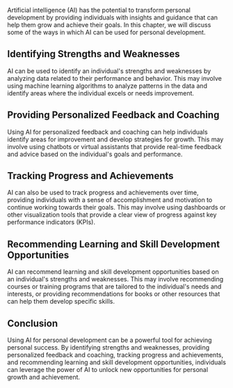 
Artificial intelligence (AI) has the potential to transform personal development by providing individuals with insights and guidance that can help them grow and achieve their goals. In this chapter, we will discuss some of the ways in which AI can be used for personal development.

Identifying Strengths and Weaknesses
------------------------------------

AI can be used to identify an individual's strengths and weaknesses by analyzing data related to their performance and behavior. This may involve using machine learning algorithms to analyze patterns in the data and identify areas where the individual excels or needs improvement.

Providing Personalized Feedback and Coaching
--------------------------------------------

Using AI for personalized feedback and coaching can help individuals identify areas for improvement and develop strategies for growth. This may involve using chatbots or virtual assistants that provide real-time feedback and advice based on the individual's goals and performance.

Tracking Progress and Achievements
----------------------------------

AI can also be used to track progress and achievements over time, providing individuals with a sense of accomplishment and motivation to continue working towards their goals. This may involve using dashboards or other visualization tools that provide a clear view of progress against key performance indicators (KPIs).

Recommending Learning and Skill Development Opportunities
---------------------------------------------------------

AI can recommend learning and skill development opportunities based on an individual's strengths and weaknesses. This may involve recommending courses or training programs that are tailored to the individual's needs and interests, or providing recommendations for books or other resources that can help them develop specific skills.

Conclusion
----------

Using AI for personal development can be a powerful tool for achieving personal success. By identifying strengths and weaknesses, providing personalized feedback and coaching, tracking progress and achievements, and recommending learning and skill development opportunities, individuals can leverage the power of AI to unlock new opportunities for personal growth and achievement.
